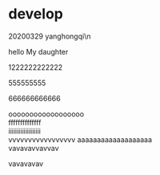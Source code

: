 # develop



20200329 yanghongqi\n

hello My daughter  

1222222222222  

555555555  

666666666666  

oooooooooooooooooo  
ffffffffffffff  
iiiiiiiiiiiiiiiiiii  
vvvvvvvvvvvvvvvvv
aaaaaaaaaaaaaaaaaaa  
vavavavvavvav  


vavavavav



